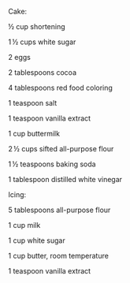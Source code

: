 Cake:

½ cup shortening

1 ½ cups white sugar

2 eggs

2 tablespoons cocoa

4 tablespoons red food coloring

1 teaspoon salt

1 teaspoon vanilla extract

1 cup buttermilk

2 ½ cups sifted all-purpose flour

1 ½ teaspoons baking soda

1 tablespoon distilled white vinegar

Icing:

5 tablespoons all-purpose flour

1 cup milk

1 cup white sugar

1 cup butter, room temperature

1 teaspoon vanilla extract